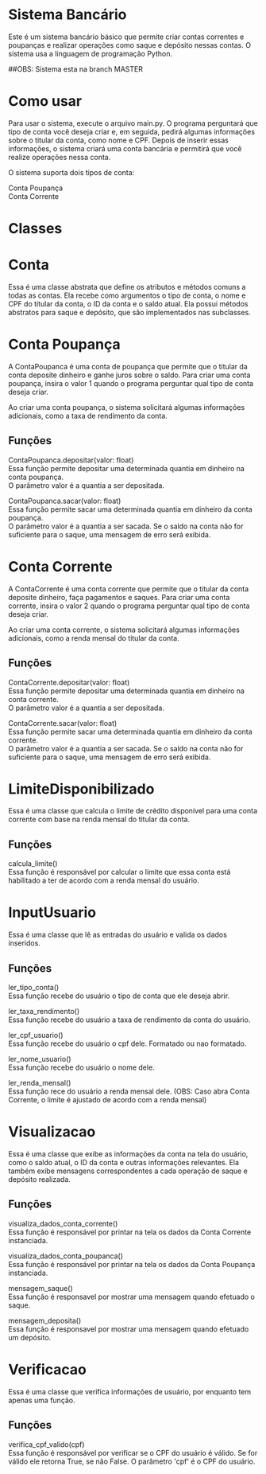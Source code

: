 # Sistema Bancário
Este é um sistema bancário básico que permite criar contas correntes e poupanças e realizar operações como saque e depósito nessas contas. O sistema usa a linguagem de programação Python.

##OBS: Sistema esta na branch MASTER

# Como usar
Para usar o sistema, execute o arquivo main.py. O programa perguntará que tipo de conta você deseja criar e, em seguida, pedirá algumas informações sobre o titular da conta, como nome e CPF. Depois de inserir essas informações, o sistema criará uma conta bancária e permitirá que você realize operações nessa conta.

O sistema suporta dois tipos de conta:

Conta Poupança  
Conta Corrente

# Classes  

# Conta
Essa é uma classe abstrata que define os atributos e métodos comuns a todas as contas. Ela recebe como argumentos o tipo de conta, o nome e CPF do titular da conta, o ID da conta e o saldo atual. Ela possui métodos abstratos para saque e depósito, que são implementados nas subclasses.

# Conta Poupança
A ContaPoupanca é uma conta de poupança que permite que o titular da conta deposite dinheiro e ganhe juros sobre o saldo. Para criar uma conta poupança, insira o valor 1 quando o programa perguntar qual tipo de conta deseja criar.

Ao criar uma conta poupança, o sistema solicitará algumas informações adicionais, como a taxa de rendimento da conta.

## Funções
ContaPoupanca.depositar(valor: float)  
Essa função permite depositar uma determinada quantia em dinheiro na conta poupança.  
O parâmetro valor é a quantia a ser depositada.

ContaPoupanca.sacar(valor: float)  
Essa função permite sacar uma determinada quantia em dinheiro da conta poupança.  
O parâmetro valor é a quantia a ser sacada. Se o saldo na conta não for suficiente para o saque, uma mensagem de erro será exibida.

# Conta Corrente
A ContaCorrente é uma conta corrente que permite que o titular da conta deposite dinheiro, faça pagamentos e saques. Para criar uma conta corrente, insira o valor 2 quando o programa perguntar qual tipo de conta deseja criar.

Ao criar uma conta corrente, o sistema solicitará algumas informações adicionais, como a renda mensal do titular da conta.

## Funções
ContaCorrente.depositar(valor: float)  
Essa função permite depositar uma determinada quantia em dinheiro na conta corrente.  
O parâmetro valor é a quantia a ser depositada.

ContaCorrente.sacar(valor: float)  
Essa função permite sacar uma determinada quantia em dinheiro da conta corrente.  
O parâmetro valor é a quantia a ser sacada. Se o saldo na conta não for suficiente para o saque, uma mensagem de erro será exibida.

# LimiteDisponibilizado
Essa é uma classe que calcula o limite de crédito disponível para uma conta corrente com base na renda mensal do titular da conta.

## Funções

calcula_limite()  
Essa função é responsável por calcular o limite que essa conta está habilitado a ter de acordo com a renda mensal do usuário.

# InputUsuario
Essa é uma classe que lê as entradas do usuário e valida os dados inseridos.

## Funções

ler_tipo_conta()  
Essa função recebe do usuário o tipo de conta que ele deseja abrir.

ler_taxa_rendimento()  
Essa função recebe do usuário a taxa de rendimento da conta do usuário.

ler_cpf_usuario()  
Essa função recebe do usuário o cpf dele. Formatado ou nao formatado.

ler_nome_usuario()  
Essa função recebe do usuário o nome dele.

ler_renda_mensal()  
Essa função rece do usuário a renda mensal dele. (OBS: Caso abra Conta Corrente, o limite é ajustado de acordo com a renda mensal)

# Visualizacao
Essa é uma classe que exibe as informações da conta na tela do usuário, como o saldo atual, o ID da conta e outras informações relevantes. Ela também exibe mensagens correspondentes a cada operação de saque e depósito realizada.

## Funções

visualiza_dados_conta_corrente()  
Essa função é responsável por printar na tela os dados da Conta Corrente instanciada.

visualiza_dados_conta_poupanca()  
Essa função é responsável por printar na tela os dados da Conta Poupança instanciada.

mensagem_saque()  
Essa função é responsavel por mostrar uma mensagem quando efetuado o saque.

mensagem_deposita()  
Essa função é responsavel por mostrar uma mensagem quando efetuado um depósito.

# Verificacao
Essa é uma classe que verifica informações de usuário, por enquanto tem apenas uma função.

## Funções

verifica_cpf_valido(cpf)  
Essa função é responsável por verificar se o CPF do usuário é válido. Se for válido ele retorna True, se não False.
O parâmetro 'cpf' é o CPF do usuário.
